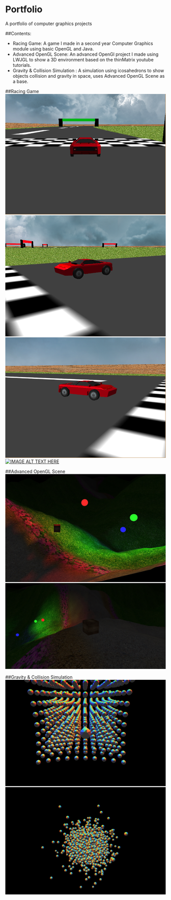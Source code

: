 # Portfolio
A portfolio of computer graphics projects

##Contents:
<ul>
<li>Racing Game: A game I made in a second year Computer Graphics module using basic OpenGL and Java.</li>
<li>Advanced OpenGL Scene: An advanced OpenGl project I made  using LWJGL to show a 3D environment based on the thinMatrix youtube tutorials.</li>
<li>Gravity & Collision Simulation : A simulation using icosahedrons to show objects collision and gravity in space, uses Advanced OpenGL Scene as a base. </li>
</ul>

##Racing Game
![alt tag](media/Racing-Game1.png)
![alt tag](media/Racing-Game2.png)
![alt tag](media/Racing-Game3.png)
[![IMAGE ALT TEXT HERE](http://img.youtu.be/6VeQYvPi9G0/0.jpg)](https://youtu.be/6VeQYvPi9G0)

##Advanced OpenGL Scene
![alt tag](media/aogl-demo1.jpg)
![alt tag](media/aogl-demo2.jpg)

##Gravity & Collision Simulation
![alt tag](media/gravity-sim1.png)
![alt tag](media/gravity-sim2.png)
